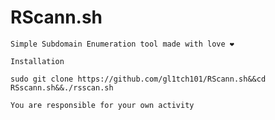 # RScann.sh
```Simple Subdomain Enumeration tool made with love ❤️ ```

```Installation```
```
sudo git clone https://github.com/gl1tch101/RScann.sh&&cd RSscann.sh&&./rsscan.sh
```
```You are responsible for your own activity```

